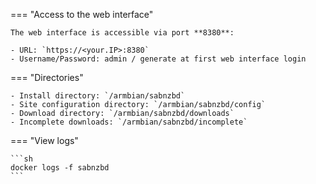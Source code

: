 === "Access to the web interface"

    The web interface is accessible via port **8380**:

    - URL: `https://<your.IP>:8380`
    - Username/Password: admin / generate at first web interface login

=== "Directories"

    - Install directory: `/armbian/sabnzbd`
    - Site configuration directory: `/armbian/sabnzbd/config`
    - Download directory: `/armbian/sabnzbd/downloads`
    - Incomplete downloads: `/armbian/sabnzbd/incomplete`

=== "View logs"

    ```sh
    docker logs -f sabnzbd
    ```
